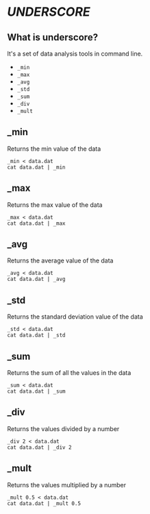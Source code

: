 # _UNDERSCORE_


## What is underscore?

It's a set of data analysis tools in command line.

* `_min`
* `_max`
* `_avg`
* `_std`
* `_sum`
* `_div`
* `_mult`


## _min

Returns the min value of the data

    _min < data.dat
    cat data.dat | _min

## _max

Returns the max value of the data

    _max < data.dat
    cat data.dat | _max

## _avg

Returns the average value of the data

    _avg < data.dat
    cat data.dat | _avg

## _std

Returns the standard deviation value of the data

    _std < data.dat
    cat data.dat | _std

## _sum

Returns the sum of all the values in the data

    _sum < data.dat
    cat data.dat | _sum

## _div

Returns the values divided by a number

    _div 2 < data.dat
    cat data.dat | _div 2

## _mult

Returns the values multiplied by a number

    _mult 0.5 < data.dat
    cat data.dat | _mult 0.5
